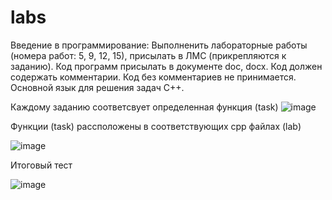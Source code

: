 # labs
Введение в программирование: Выполненить лабораторные работы (номера работ: 5, 9, 12, 15), присылать в ЛМС (прикрепляются к заданию). Код программ присылать в документе doc, docx. Код должен содержать комментарии. Код без комментариев не принимается. Основной язык для решения задач С++.


Каждому заданию соответсвует определенная функция (task)
![image](https://github.com/walkraw123345/labs/assets/93652720/bd2b1a87-c90c-456a-87bd-707e3f535a55)


Функции (task) рассположены в соответствующих cpp файлах (lab)

![image](https://github.com/walkraw123345/labs/assets/93652720/8c99ae1b-6e3f-4b05-88d6-7a6b2609975c)

Итоговый тест

![image](https://github.com/walkraw123345/labs/assets/93652720/20a14b0c-3034-4750-a60b-e5c9901b3f27)
